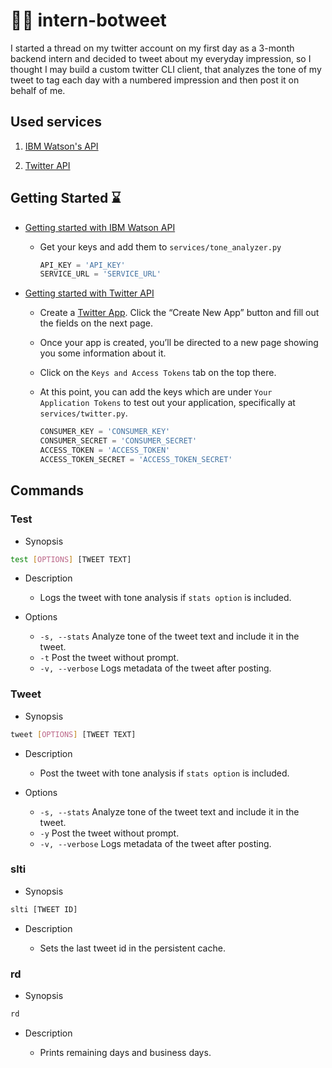 # :technologist: intern-botweet

I started a thread on my twitter account on my first day as a 3-month backend intern and decided to tweet about my everyday impression, so I thought I may build a custom twitter CLI client, that analyzes the tone of my tweet to tag each day with a numbered impression and then post it on behalf of me.

## Used services

1. [IBM Watson's API](https://github.com/watson-developer-cloud/python-sdk)

2. [Twitter API](https://python-twitter.readthedocs.io/en/latest/index.html)

## Getting Started :hourglass:

- [Getting started with IBM Watson API](https://github.com/watson-developer-cloud/python-sdk#authentication)

  - Get your keys and add them to `services/tone_analyzer.py`

    ```python
    API_KEY = 'API_KEY'
    SERVICE_URL = 'SERVICE_URL'
    ```

- [Getting started with Twitter API](https://python-twitter.readthedocs.io/en/latest/getting_started.html)

  - Create a [Twitter App](https://apps.twitter.com/). Click the “Create New App” button and fill out the fields on the next page.
  - Once your app is created, you’ll be directed to a new page showing you some information about it.
  - Click on the `Keys and Access Tokens` tab on the top there.
  - At this point, you can add the keys which are under `Your Application Tokens` to test out your application, specifically at `services/twitter.py`.

    ```python
    CONSUMER_KEY = 'CONSUMER_KEY'
    CONSUMER_SECRET = 'CONSUMER_SECRET'
    ACCESS_TOKEN = 'ACCESS_TOKEN'
    ACCESS_TOKEN_SECRET = 'ACCESS_TOKEN_SECRET'
    ```

## Commands

### Test

- Synopsis

```bash
test [OPTIONS] [TWEET TEXT]
```

- Description

  - Logs the tweet with tone analysis if `stats option` is included.

- Options
  - `-s, --stats`
    Analyze tone of the tweet text and include it in the tweet.
  - `-t`
    Post the tweet without prompt.
  - `-v, --verbose`
    Logs metadata of the tweet after posting.

### Tweet

- Synopsis

```bash
tweet [OPTIONS] [TWEET TEXT]
```

- Description

  - Post the tweet with tone analysis if `stats option` is included.

- Options
  - `-s, --stats`
    Analyze tone of the tweet text and include it in the tweet.
  - `-y`
    Post the tweet without prompt.
  - `-v, --verbose`
    Logs metadata of the tweet after posting.

### slti

- Synopsis

```bash
slti [TWEET ID]
```

- Description

  - Sets the last tweet id in the persistent cache.

### rd

- Synopsis

```bash
rd
```

- Description

  - Prints remaining days and business days.
